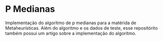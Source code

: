 # P Medianas
Implementação do algoritmo de p medianas para a matérida de Metaheurísticas.
Além do algoritmo e os dados de teste, esse repositórito também possui um artigo
sobre a implementação do algoritmo.
